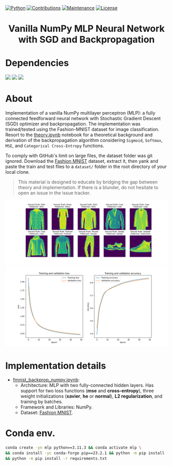 [![Python](https://img.shields.io/badge/Python-3.11.3-informational)](https://www.python.org/downloads/source/)
[![Contributions](https://img.shields.io/badge/contributions-welcome-orange?style=flat-square)](https://github.com/QuCAI-Lab/vanilla-numpy-mlp/pulls)
[![Maintenance](https://img.shields.io/badge/Maintained%3F-yes-green.svg)](https://github.com/QuCAI-Lab/vanilla-numpy-mlp/graphs/commit-activity)
[![License](https://img.shields.io/github/license/QuCAI-Lab/vanilla-numpy-mlp.svg?logo=CreativeCommons&style=flat-square)](LICENSE.md)

<!-- Title: -->
<div align="center">
  <h1> Vanilla NumPy MLP Neural Network with SGD and Backpropagation </h1>
</div>
    
# Dependencies

<a href="https://www.python.org/" target="_blank" rel="noopener noreferrer"><img height="27" src="https://www.python.org/static/img/python-logo.png"></a>
<a href="https://matplotlib.org" target="_blank" rel="noopener noreferrer"><img height="27" src="https://matplotlib.org/_static/images/logo2.svg"></a>
<a href="https://numpy.org/" target="_blank" rel="noopener noreferrer"><img height="27" src="https://numpy.org/images/logo.svg"></a>
<br>

# About

Implementation of a vanilla NumPy multilayer perceptron (MLP): a fully connected feedforward neural network with Stochastic Gradient Descent (SGD) optimizer and backpropagation. The implementation was trained/tested using the Fashion-MNIST dataset for image classification. Resort to the [theory.ipynb](theory.ipynb) notebook for a theoretical background and derivation of the backpropagation algorithm considering `Sigmoid`, `Softmax`, `MSE`, and `Categorical Cross-Entropy` functions.

To comply with GitHub's limit on large files, the dataset folder was git ignored. Download the [Fashion MNIST](https://www.kaggle.com/datasets/zalando-research/fashionmnist) dataset, extract it, then yank and paste the train and test files to a `dataset/` folder in the root directory of your local clone.

> This material is designed to educate by bridging the gap between theory and implementation. If there is a blunder, do not hesitate to open an issue in the issue tracker.

<div align="center">
  <a href="#"><img src="assets/predictions.png"/></a>
  <a href="#"><img src="assets/training_plot.png"/></a>
</div> 

# Implementation details

- [fmnist_backprop_numpy.ipynb](fmnist_backprop_numpy.ipynb):
    - Architecture: MLP with two fully-connected hidden layers. Has support for two loss functions (**mse** and **cross-entropy**), three weight initializations (**xavier**, **he** or **normal**), **L2 regularization**, and training by batches.
    - Framework and Libraries: NumPy.
    - Dataset: [Fashion MNIST](https://www.kaggle.com/datasets/zalando-research/fashionmnist).

# Conda env.

```bash
conda create -yn mlp python==3.11.3 && conda activate mlp \
&& conda install -yc conda-forge pip==23.2.1 && python -m pip install --user --upgrade pip \
&& python -m pip install -r requirements.txt
```
